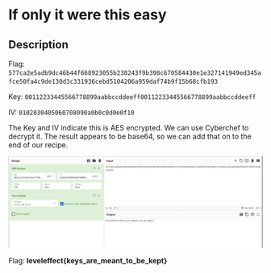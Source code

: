 # If only it were this easy

## Description

Flag: `577ca2e5adb9dc46b44f668923055b238243f9b398c670584430e1e327141949ed345afce50fa4c9de130d3c331936cebd5104206a959daf74b9f15b68cfb193`

Key: `00112233445566778899aabbccddeeff00112233445566778899aabbccddeeff`

IV: `0102030405060708090a0b0c0d0e0f10`



The Key and IV indicate this is AES encrypted. We can use Cyberchef to decrypt it. The result appears to be base64, so we can add that on to the end of our recipe.



![](/images/aes.png)



Flag: **leveleffect{keys_are_meant_to_be_kept}**

